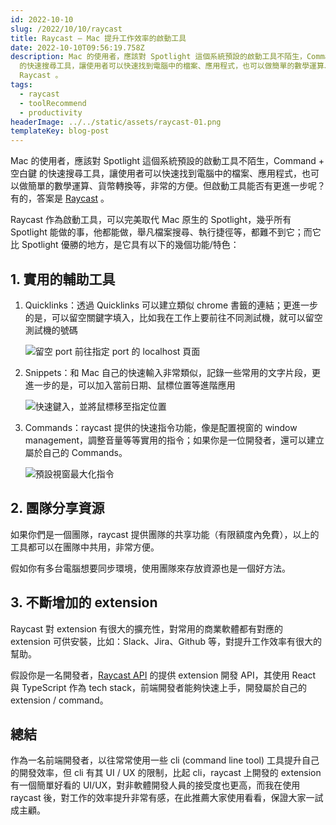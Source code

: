 ```yaml
---
id: 2022-10-10
slug: /2022/10/10/raycast
title: Raycast — Mac 提升工作效率的啟動工具
date: 2022-10-10T09:56:19.758Z
description: Mac 的使用者，應該對 Spotlight 這個系統預設的啟動工具不陌生，Command + 空白鍵
  的快速搜尋工具，讓使用者可以快速找到電腦中的檔案、應用程式，也可以做簡單的數學運算、貨幣轉換等，非常的方便。但啟動工具能否有更進一步呢？有的，答案是
  Raycast 。
tags:
  - raycast
  - toolRecommend
  - productivity
headerImage: ../../static/assets/raycast-01.png
templateKey: blog-post
---
```

Mac 的使用者，應該對 Spotlight 這個系統預設的啟動工具不陌生，Command + 空白鍵 的快速搜尋工具，讓使用者可以快速找到電腦中的檔案、應用程式，也可以做簡單的數學運算、貨幣轉換等，非常的方便。但啟動工具能否有更進一步呢？有的，答案是 [Raycast](https://www.raycast.com/) 。

Raycast 作為啟動工具，可以完美取代 Mac 原生的 Spotlight，幾乎所有 Spotlight 能做的事，他都能做，舉凡檔案搜尋、執行捷徑等，都難不到它；而它比 Spotlight 優勝的地方，是它具有以下的幾個功能/特色：

## 1. 實用的輔助工具

1. Quicklinks：透過 Quicklinks 可以建立類似 chrome 書籤的連結；更進一步的是，可以留空關鍵字填入，比如我在工作上要前往不同測試機，就可以留空測試機的號碼
    
    ![留空 port 前往指定 port 的 localhost 頁面](/assets/raycast-01.gif)
    
2. Snippets：和 Mac 自己的快速輸入非常類似，記錄一些常用的文字片段，更進一步的是，可以加入當前日期、鼠標位置等進階應用
    
    ![快速鍵入，並將鼠標移至指定位置](/assets/raycast-02.gif)
    
3. Commands：raycast 提供的快速指令功能，像是配置視窗的 window management，調整音量等等實用的指令；如果你是一位開發者，還可以建立屬於自己的 Commands。
    
    ![預設視窗最大化指令](/assets/raycast-03.gif)
    

## 2. 團隊分享資源

如果你們是一個團隊，raycast 提供團隊的共享功能（有限額度內免費），以上的工具都可以在團隊中共用，非常方便。

假如你有多台電腦想要同步環境，使用團隊來存放資源也是一個好方法。

## 3. 不斷增加的 extension

Raycast 對 extension 有很大的擴充性，對常用的商業軟體都有對應的 extension 可供安裝，比如：Slack、Jira、Github 等，對提升工作效率有很大的幫助。

假設你是一名開發者，[Raycast API](https://developers.raycast.com/) 的提供 extension 開發 API，其使用 React 與 TypeScript 作為 tech stack，前端開發者能夠快速上手，開發屬於自己的 extension / command。

## 總結

作為一名前端開發者，以往常常使用一些 cli (command line tool) 工具提升自己的開發效率，但 cli 有其 UI / UX 的限制，比起 cli，raycast 上開發的 extension 有一個簡單好看的 UI/UX，對非軟體開發人員的接受度也更高，而我在使用 raycast 後，對工作的效率提升非常有感，在此推薦大家使用看看，保證大家一試成主顧。